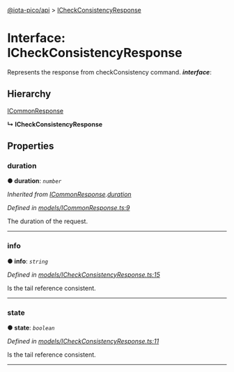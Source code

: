 [@iota-pico/api](../README.md) > [ICheckConsistencyResponse](../interfaces/icheckconsistencyresponse.md)



# Interface: ICheckConsistencyResponse


Represents the response from checkConsistency command.
*__interface__*: 


## Hierarchy


 [ICommonResponse](icommonresponse.md)

**↳ ICheckConsistencyResponse**








## Properties
<a id="duration"></a>

###  duration

**●  duration**:  *`number`* 

*Inherited from [ICommonResponse](icommonresponse.md).[duration](icommonresponse.md#duration)*

*Defined in [models/ICommonResponse.ts:9](https://github.com/iotaeco/iota-pico-api/blob/72e857a/src/models/ICommonResponse.ts#L9)*



The duration of the request.




___

<a id="info"></a>

###  info

**●  info**:  *`string`* 

*Defined in [models/ICheckConsistencyResponse.ts:15](https://github.com/iotaeco/iota-pico-api/blob/72e857a/src/models/ICheckConsistencyResponse.ts#L15)*



Is the tail reference consistent.




___

<a id="state"></a>

###  state

**●  state**:  *`boolean`* 

*Defined in [models/ICheckConsistencyResponse.ts:11](https://github.com/iotaeco/iota-pico-api/blob/72e857a/src/models/ICheckConsistencyResponse.ts#L11)*



Is the tail reference consistent.




___


